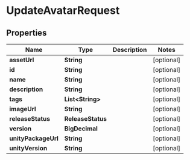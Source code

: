 

# UpdateAvatarRequest


## Properties

| Name | Type | Description | Notes |
|------------ | ------------- | ------------- | -------------|
|**assetUrl** | **String** |  |  [optional] |
|**id** | **String** |  |  [optional] |
|**name** | **String** |  |  [optional] |
|**description** | **String** |  |  [optional] |
|**tags** | **List&lt;String&gt;** |   |  [optional] |
|**imageUrl** | **String** |  |  [optional] |
|**releaseStatus** | **ReleaseStatus** |  |  [optional] |
|**version** | **BigDecimal** |  |  [optional] |
|**unityPackageUrl** | **String** |  |  [optional] |
|**unityVersion** | **String** |  |  [optional] |



